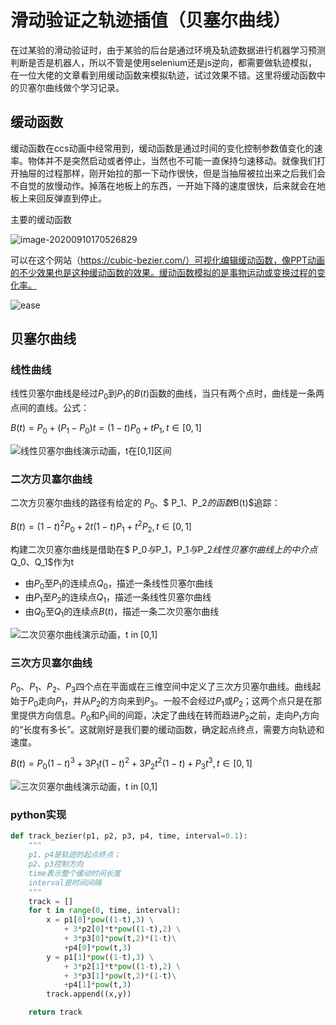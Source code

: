 # 滑动验证之轨迹插值（贝塞尔曲线）

在过某验的滑动验证时，由于某验的后台是通过环境及轨迹数据进行机器学习预测判断是否是机器人，所以不管是使用selenium还是js逆向，都需要做轨迹模拟，在一位大佬的文章看到用缓动函数来模拟轨迹，试过效果不错。这里将缓动函数中的贝塞尔曲线做个学习记录。

## 缓动函数

缓动函数在ccs动画中经常用到，缓动函数是通过时间的变化控制参数值变化的速率。物体并不是突然启动或者停止，当然也不可能一直保持匀速移动。就像我们打开抽屉的过程那样，刚开始拉的那一下动作很快，但是当抽屉被拉出来之后我们会不自觉的放慢动作。掉落在地板上的东西，一开始下降的速度很快，后来就会在地板上来回反弹直到停止。

主要的缓动函数

![image-20200910170526829](https://cosming-1257343076.cos.ap-guangzhou.myqcloud.com/img/image-20200910170526829.png)

可以在这个网站（https://cubic-bezier.com/）可视化编辑缓动函数，像PPT动画的不少效果也是这种缓动函数的效果。缓动函数模拟的是事物运动或变换过程的变化率。

![ease](https://cosming-1257343076.cos.ap-guangzhou.myqcloud.com/img/ease.gif)

## 贝塞尔曲线

### 线性曲线

线性贝塞尔曲线是经过$P_0$到$P_1$的$B(t)$函数的曲线，当只有两个点时，曲线是一条两点间的直线。公式：

$B(t) = P_0 + (P_1 - P_0)t = (1 - t)P_0 + tP_1, t\in [0, 1]$

![线性贝塞尔曲线演示动画，t在[0,1]区间](https://cosming-1257343076.cos.ap-guangzhou.myqcloud.com/img/240px-Bézier_1_big.gif)



### 二次方贝塞尔曲线

二次方贝塞尔曲线的路径有给定的 $P_0$、$ P_1$、$P_2$的函数$B(t)$追踪：

$B(t) = (1-t)^2P_0 + 2t(1-t)P_1 + t^2P_2, t \in [0,1]$ 

构建二次贝塞尔曲线是借助在$ P_0$与$P_1$，$P_1$与$P_2$线性贝塞尔曲线上的中介点$Q_0$、$Q_1$作为t

- 由$P_0$至$P_1$的连续点$Q_0$，描述一条线性贝塞尔曲线
- 由$P_1$至$P_2$的连续点$Q_1$，描述一条线性贝塞尔曲线
- 由$Q_0$至$Q_1$的连续点$B(t)$，描述一条二次贝塞尔曲线

![二次贝塞尔曲线演示动画，t in [0,1]](https://cosming-1257343076.cos.ap-guangzhou.myqcloud.com/img/240px-Bézier_2_big.gif)

### 三次方贝塞尔曲线

$P_0$、$P_1$、$P_2$、$P_3$四个点在平面或在三维空间中定义了三次方贝塞尔曲线。曲线起始于$P_0$走向$P_1$，并从$P_2$的方向来到$P_3$。一般不会经过$P_1$或$P_2$；这两个点只是在那里提供方向信息。$P_0$和$P_1$间的间距，决定了曲线在转而趋进$P_2$之前，走向$P_1$方向的“长度有多长”。这就刚好是我们要的缓动函数，确定起点终点，需要方向轨迹和速度。

$B(t) = P_0(1-t)^3 + 3P_1t(1-t)^2 + 3P_2t^2(1-t) + P_3t^3, t\in [0,1]$

![三次贝塞尔曲线演示动画，t in [0,1]](https://cosming-1257343076.cos.ap-guangzhou.myqcloud.com/img/240px-Bézier_3_big.gif)



### python实现

```python
def track_bezier(p1, p2, p3, p4, time, interval=0.1):
    """
    p1、p4是轨迹的起点终点；
    p2、p3控制方向
    time表示整个缓动时间长度
    interval是时间间隔
    """
    track = []
    for t in range(0, time, interval):
        x = p1[0]*pow((1-t),3) \
            + 3*p2[0]*t*pow((1-t),2) \
            + 3*p3[0]*pow(t,2)*(1-t)\
            +p4[0]*pow(t,3)
        y = p1[1]*pow((1-t),3) \
            + 3*p2[1]*t*pow((1-t),2) \
            + 3*p3[1]*pow(t,2)*(1-t)\
            +p4[1]*pow(t,3)
        track.append((x,y))

    return track
```

